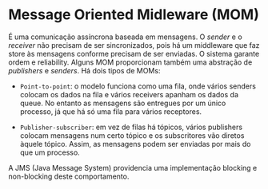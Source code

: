 # Message Oriented Midleware (MOM)

É uma comunicação assíncrona baseada em mensagens. O *sender* e o *receiver* não precisam de ser sincronizados, pois há um middleware que faz store às mensagens conforme precisam de ser enviadas. O sistema garante ordem e reliability. Alguns MOM proporcionam também uma abstração de *publishers* e *senders*. Há dois tipos de MOMs:

- `Point-to-point`: o modelo funciona como uma fila, onde vários senders colocam os dados na fila e vários receivers apanham os dados da queue. No entanto as mensagens são entregues por um único processo, já que há só uma fila para vários receptores.

- `Publisher-subscriber`: em vez de filas há tópicos, vários publishers colocam mensagens num certo tópico e os subscritores vão diretos àquele tópico. Assim, as mensagens podem ser enviadas por mais do que um processo.

A JMS (Java Message System) providencia uma implementação blocking e non-blocking deste comportamento.